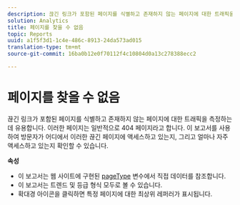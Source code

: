 ```yaml
---
description: 끊긴 링크가 포함된 페이지를 식별하고 존재하지 않는 페이지에 대한 트래픽을 측정하는 데 유용합니다. 이러한 페이지는 일반적으로 404 페이지라고 합니다. 이 보고서를 사용하여 방문자가 어디에서 이러한 끊긴 페이지에 액세스하고 있는지, 그리고 얼마나 자주 액세스하고 있는지 확인할 수 있습니다.
solution: Analytics
title: 페이지를 찾을 수 없음
topic: Reports
uuid: a1f5f3d1-1c4e-486c-8913-24da573ad015
translation-type: tm+mt
source-git-commit: 16ba0b12e0f70112f4c10804d0a13c278388ecc2

---
```



# 페이지를 찾을 수 없음

끊긴 링크가 포함된 페이지를 식별하고 존재하지 않는 페이지에 대한 트래픽을 측정하는 데 유용합니다. 이러한 페이지는 일반적으로 404 페이지라고 합니다. 이 보고서를 사용하여 방문자가 어디에서 이러한 끊긴 페이지에 액세스하고 있는지, 그리고 얼마나 자주 액세스하고 있는지 확인할 수 있습니다.

**속성**

* 이 보고서는 웹 사이트에 구현된 [pageType](https://marketing.adobe.com/resources/help/en_US/sc/implement/c_pagetype.html) 변수에서 직접 데이터를 참조합니다.
* 이 보고서는 트렌드 및 등급 형식 모두로 볼 수 있습니다.
* 확대경 아이콘을 클릭하면 특정 페이지에 대한 최상위 레퍼러가 표시됩니다.

